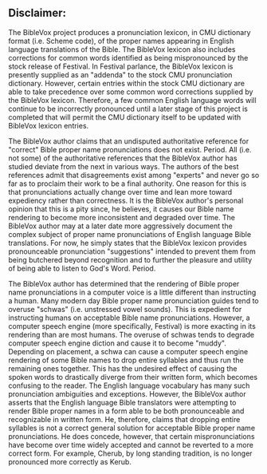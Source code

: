 ## Disclaimer:

The BibleVox project produces a pronunciation lexicon, in CMU dictionary format (i.e. Scheme code), of the proper names appearing in English language translations of the Bible. The BibleVox lexicon also includes corrections for common words identified as being mispronounced by the stock release of Festival. In Festival parlance, the BibleVox lexicon is presently supplied as an "addenda" to the stock CMU pronunciation dictionary. However, certain entries within the stock CMU dictionary are able to take precedence over some common word corrections supplied by the BibleVox lexicon. Therefore, a few common English language words will continue to be incorrectly pronounced until a later stage of this project is completed that will permit the CMU dictionary itself to be updated with BibleVox lexicon entries.

The BibleVox author claims that an undisputed authoritative reference for "correct" Bible proper name pronunciations does not exist. Period. All (i.e. not some) of the authoritative references that the BibleVox author has studied deviate from the next in various ways. The authors of the best references admit that disagreements exist among "experts" and never go so far as to proclaim their work to be a final authority. One reason for this is that pronunciations actually change over time and lean more toward expediency rather than correctness. It is the BibleVox author's personal opinion that this is a pity since, he believes, it causes our Bible name rendering to become more inconsistent and degraded over time. The BibleVox author may at a later date more aggressively document the complex subject of proper name pronunciations of English language Bible translations. For now, he simply states that the BibleVox lexicon provides pronounceable pronunciation "suggestions" intended to prevent them from being butchered beyond recognition and to further the pleasure and utility of being able to listen to God's Word. Period.

The BibleVox author has determined that the rendering of Bible proper name pronunciations in a computer voice is a little different than instructing a human. Many modern day Bible proper name pronunciation guides tend to overuse "schwas" (i.e. unstressed vowel sounds). This is expedient for instructing humans on acceptable Bible name pronunciations. However, a computer speech engine (more specifically, Festival) is more exacting in its rendering than are most humans. The overuse of schwas tends to degrade computer speech engine diction and cause it to become "muddy". Depending on placement, a schwa can cause a computer speech engine rendering of some Bible names to drop entire syllables and thus run the remaining ones together. This has the undesired effect of causing the spoken words to drastically diverge from their written form, which becomes confusing to the reader. The English language vocabulary has many such pronunciation ambiguities and exceptions. However, the BibleVox author asserts that the English language Bible translators were attempting to render Bible proper names in a form able to be both pronounceable and recognizable in written form. He, therefore, claims that dropping entire syllables is not a correct general solution for acceptable Bible proper name pronunciations. He does concede, however, that certain mispronunciations have become over time widely accepted and cannot be reverted to a more correct form. For example, Cherub, by long standing tradition, is no longer pronounced more correctly as Kerub.

